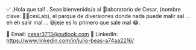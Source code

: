 ✅ ¡Hola que tal! . Seas bienvenido/a al 🧪laboratorio de Cesar, (nombre clave: 🐱‍👤cesLab), el parque de diversiones donde nada puede malir sal ... eh eh salir mal ... 😆jeje es lo primero que sale mal 😂.

📧 Email: cesar3713@outlook.com
💼 Linkedln: https://www.linkedin.com/in/julio-beas-a74aa2216/
